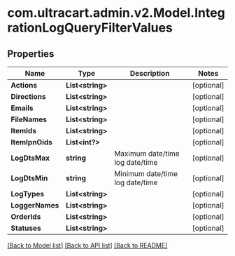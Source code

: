 # com.ultracart.admin.v2.Model.IntegrationLogQueryFilterValues
## Properties

Name | Type | Description | Notes
------------ | ------------- | ------------- | -------------
**Actions** | **List&lt;string&gt;** |  | [optional] 
**Directions** | **List&lt;string&gt;** |  | [optional] 
**Emails** | **List&lt;string&gt;** |  | [optional] 
**FileNames** | **List&lt;string&gt;** |  | [optional] 
**ItemIds** | **List&lt;string&gt;** |  | [optional] 
**ItemIpnOids** | **List&lt;int?&gt;** |  | [optional] 
**LogDtsMax** | **string** | Maximum date/time log date/time | [optional] 
**LogDtsMin** | **string** | Minimum date/time log date/time | [optional] 
**LogTypes** | **List&lt;string&gt;** |  | [optional] 
**LoggerNames** | **List&lt;string&gt;** |  | [optional] 
**OrderIds** | **List&lt;string&gt;** |  | [optional] 
**Statuses** | **List&lt;string&gt;** |  | [optional] 


[[Back to Model list]](../README.md#documentation-for-models) [[Back to API list]](../README.md#documentation-for-api-endpoints) [[Back to README]](../README.md)

